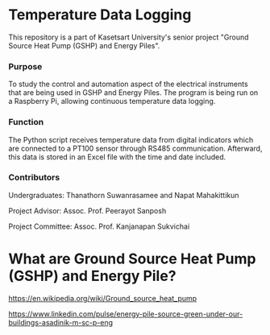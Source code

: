 # Temperature Data Logging
This repository is a part of Kasetsart University's senior project "Ground Source Heat Pump (GSHP) and Energy Piles".

### Purpose
To study the control and automation aspect of the electrical instruments that are being used in GSHP and Energy Piles. The program is being run on a Raspberry Pi, allowing continuous temperature data logging.

### Function
The Python script receives temperature data from digital indicators which are connected to a PT100 sensor through RS485 communication. Afterward, this data is stored in an Excel file with the time and date included.

### Contributors
Undergraduates: Thanathorn Suwanrasamee and Napat Mahakittikun

Project Advisor: Assoc. Prof. Peerayot Sanposh

Project Committee: Assoc. Prof. Kanjanapan Sukvichai

# What are Ground Source Heat Pump (GSHP) and Energy Pile?

https://en.wikipedia.org/wiki/Ground_source_heat_pump

https://www.linkedin.com/pulse/energy-pile-source-green-under-our-buildings-asadinik-m-sc-p-eng
